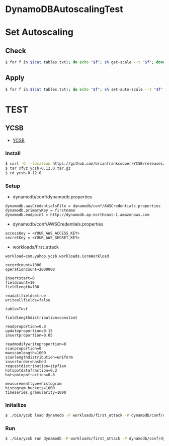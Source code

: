 DynamoDBAutoscalingTest
===

# Set Autoscaling

## Check

```bash
$ for f in $(cat tables.txt); do echo "$f"; sh get-scale --t "$f"; done
```

## Apply

```bash
$ for f in $(cat tables.txt); do echo "$f"; sh set-auto-scale --t "$f"; done
```

# TEST

## YCSB

- [YCSB](https://github.com/brianfrankcooper/YCSB)

### Install

```bash
$ curl -O --location https://github.com/brianfrankcooper/YCSB/releases/download/0.12.0/ycsb-0.12.0.tar.gz
$ tar xfvz ycsb-0.12.0.tar.gz
$ cd ycsb-0.12.0
```

### Setup

- dynamodb/conf/dynamodb.properties

```
dynamodb.awsCredentialsFile = dynamodb/conf/AWSCredentials.properties
dynamodb.primaryKey = firstname
dynamodb.endpoint = http://dynamodb.ap-northeast-1.amazonaws.com
```

- dynamodb/conf/AWSCredentials.properties

```
accessKey = <YOUR_AWS_ACCESS_KEY>
secretKey = <YOUR_AWS_SECRET_KEY>
```

- workloads/first_attack

```
workload=com.yahoo.ycsb.workloads.CoreWorkload

recordcount=1000
operationcount=2000000

insertstart=0
fieldcount=10
fieldlength=100

readallfields=true
writeallfields=false

table=Test

fieldlengthdistribution=constant

readproportion=0.8
updateproportion=0.15
insertproportion=0.05

readmodifywriteproportion=0
scanproportion=0
maxscanlength=1000
scanlengthdistribution=uniform
insertorder=hashed
requestdistribution=zipfian
hotspotdatafraction=0.2
hotspotopnfraction=0.8

measurementtype=histogram
histogram.buckets=1000
timeseries.granularity=1000
```

### Initailize

```bash
$ ./bin/ycsb load dynamodb -P workloads/first_attack -P dynamodb/conf/dynamodb.properties
```

### Run

```bash
$ ./bin/ycsb run dynamodb -P workloads/first_attack -P dynamodb/conf/dynamodb.properties
```